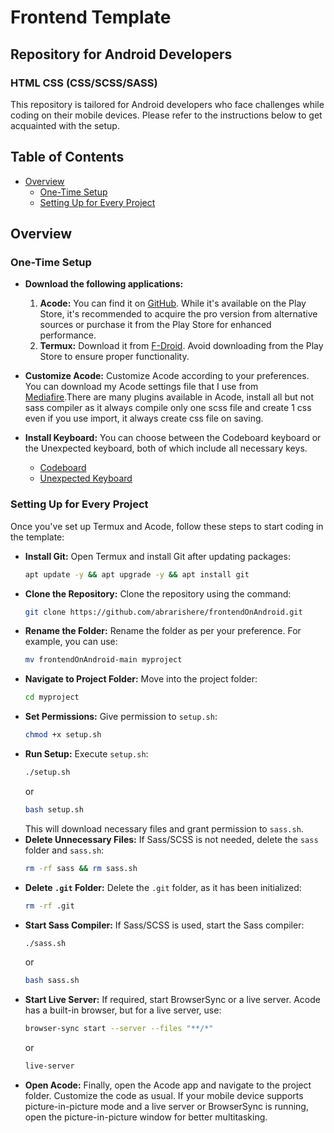 # Frontend Template
## Repository for Android Developers
### HTML CSS (CSS/SCSS/SASS)

This repository is tailored for Android developers who face challenges while coding on their mobile devices. Please refer to the instructions below to get acquainted with the setup.

## Table of Contents

- [Overview](#overview)
  - [One-Time Setup](#one-time-setup)
  - [Setting Up for Every Project](#every-project-setup)

## Overview

### One-Time Setup
- **Download the following applications:**
   1. **Acode:** You can find it on [GitHub](https://github.com/deadlyjack/Acode). While it's available on the Play Store, it's recommended to acquire the pro version from alternative sources or purchase it from the Play Store for enhanced performance.
   2. **Termux:** Download it from [F-Droid](https://f-droid.org/en/packages/com.termux/). Avoid downloading from the Play Store to ensure proper functionality.

- **Customize Acode:**
   Customize Acode according to your preferences. You can download my Acode settings file that I use from [Mediafire](https://www.mediafire.com/file/e40b1rzehcqicm9/Acode.backup/file).There are many plugins available in Acode, install all but not sass compiler as it always compile only one scss file and create 1 css even if you use import, it always create css file on saving.

- **Install Keyboard:**
   You can choose between the Codeboard keyboard or the Unexpected keyboard, both of which include all necessary keys.
   - [Codeboard](https://github.com/gazlaws-dev/codeboard)
   - [Unexpected Keyboard](https://github.com/Julow/Unexpected-Keyboard)

### Setting Up for Every Project
Once you've set up Termux and Acode, follow these steps to start coding in the template:
- **Install Git:**
   Open Termux and install Git after updating packages:
   ```bash
   apt update -y && apt upgrade -y && apt install git
   ```
- **Clone the Repository:**
   Clone the repository using the command:
   ```bash
   git clone https://github.com/abrarishere/frontendOnAndroid.git
   ```
- **Rename the Folder:**
   Rename the folder as per your preference. For example, you can use:
   ```bash
   mv frontendOnAndroid-main myproject
   ```
- **Navigate to Project Folder:**
   Move into the project folder:
   ```bash
   cd myproject
   ```
- **Set Permissions:**
   Give permission to `setup.sh`:
   ```bash
   chmod +x setup.sh
   ```
- **Run Setup:**
   Execute `setup.sh`:
   ```bash
   ./setup.sh
   ```
   or
   ```bash
   bash setup.sh
   ```
   This will download necessary files and grant permission to `sass.sh`.
- **Delete Unnecessary Files:**
   If Sass/SCSS is not needed, delete the `sass` folder and `sass.sh`:
   ```bash
   rm -rf sass && rm sass.sh
   ```
- **Delete `.git` Folder:**
   Delete the `.git` folder, as it has been initialized:
   ```bash
   rm -rf .git
   ```
- **Start Sass Compiler:**
   If Sass/SCSS is used, start the Sass compiler:
   ```bash
   ./sass.sh
   ```
   or
   ```bash
   bash sass.sh
   ```
- **Start Live Server:**
   If required, start BrowserSync or a live server. Acode has a built-in browser, but for a live server, use:
   ```bash
   browser-sync start --server --files "**/*"
   ```
   or
   ```bash
   live-server
   ```
- **Open Acode:**
   Finally, open the Acode app and navigate to the project folder. Customize the code as usual. If your mobile device supports picture-in-picture mode and a live server or BrowserSync is running, open the picture-in-picture window for better multitasking.
